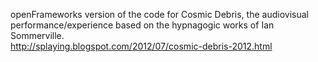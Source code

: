 openFrameworks version of the code for Cosmic Debris, the audiovisual performance/experience based on the hypnagogic works of Ian Sommerville.<br>
http://splaying.blogspot.com/2012/07/cosmic-debris-2012.html
